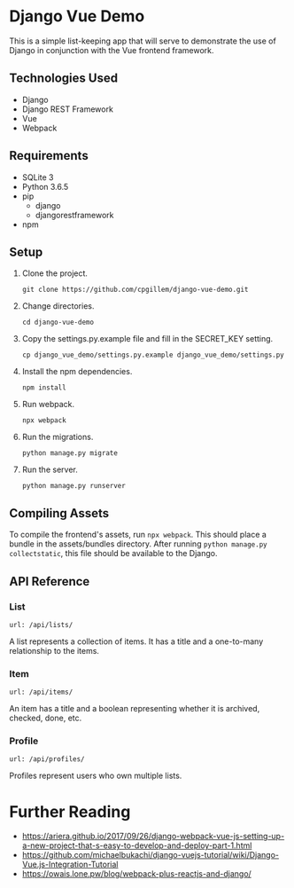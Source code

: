 # Django Vue Demo

This is a simple list-keeping app that will serve to demonstrate the use of Django in conjunction with the Vue frontend framework.

## Technologies Used

- Django
- Django REST Framework
- Vue
- Webpack

## Requirements

- SQLite 3
- Python 3.6.5
- pip
    - django
    - djangorestframework
- npm

## Setup

1. Clone the project.

   `git clone https://github.com/cpgillem/django-vue-demo.git`

1. Change directories.

   `cd django-vue-demo`

1. Copy the settings.py.example file and fill in the SECRET_KEY setting.

   `cp django_vue_demo/settings.py.example django_vue_demo/settings.py`

1. Install the npm dependencies.

   `npm install`

1. Run webpack.

   `npx webpack`

1. Run the migrations.

   `python manage.py migrate`

1. Run the server.

   `python manage.py runserver`

## Compiling Assets

To compile the frontend's assets, run `npx webpack`. This should place a bundle in the assets/bundles directory. After running `python manage.py collectstatic`, this file should be available to the Django.

## API Reference

### List
`url: /api/lists/`

A list represents a collection of items. It has a title and a one-to-many relationship to the items.

### Item
`url: /api/items/`

An item has a title and a boolean representing whether it is archived, checked, done, etc.

### Profile
`url: /api/profiles/`

Profiles represent users who own multiple lists.

# Further Reading

- https://ariera.github.io/2017/09/26/django-webpack-vue-js-setting-up-a-new-project-that-s-easy-to-develop-and-deploy-part-1.html
- https://github.com/michaelbukachi/django-vuejs-tutorial/wiki/Django-Vue.js-Integration-Tutorial
- https://owais.lone.pw/blog/webpack-plus-reactjs-and-django/